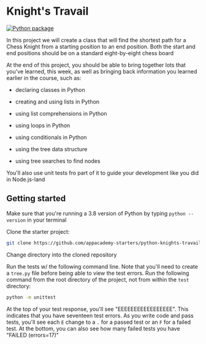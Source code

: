 # Knight's Travail

[![Python package](https://github.com/matteeyao/knights-travail/actions/workflows/build-and-test.yml/badge.svg)](https://github.com/matteeyao/knights-travail/actions/workflows/build-and-test.yml)

In this project we will create a class that will find the shortest path for a Chess Knight from a starting position to an end position. Both the start and end positions should be on a standard eight-by-eight chess board

At the end of this project, you should be able to bring together lots that you've learned, this week, as well as bringing back information you learned earlier in the course, such as:

* declaring classes in Python

* creating and using lists in Python

* using list comprehensions in Python

* using loops in Python

* using conditionals in Python

* using the tree data structure

* using tree searches to find nodes

You'll also use unit tests fro part of it to guide your development like you did in Node.js-land

## Getting started

Make sure that you're running a 3.8 version of Python by typing `python --version` in your terminal

Clone the starter project:

```zsh
git clone https://github.com/appacademy-starters/python-knights-travail
```

Change directory into the cloned repository

Run the tests w/ the following command line. Note that you'll need to create a `tree.py` file before being able to view the test errors. Run the following command from the root directory of the project, not from within the `test` directory:

```zsh
python -m unittest
```

At the top of your test response, you'll see "EEEEEEEEEEEEEEEEE". This indicates that you have seventeen test errors. As you write code and pass tests, you'll see each `E` change to a `.` for a passed test or an `F` for a failed test. At the bottom, you can also see how many failed tests you have "FAILED (errors=17)"
